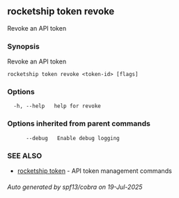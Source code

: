 ## rocketship token revoke

Revoke an API token

### Synopsis

Revoke an API token

```
rocketship token revoke <token-id> [flags]
```

### Options

```
  -h, --help   help for revoke
```

### Options inherited from parent commands

```
      --debug   Enable debug logging
```

### SEE ALSO

* [rocketship token](rocketship_token.md)	 - API token management commands

###### Auto generated by spf13/cobra on 19-Jul-2025
